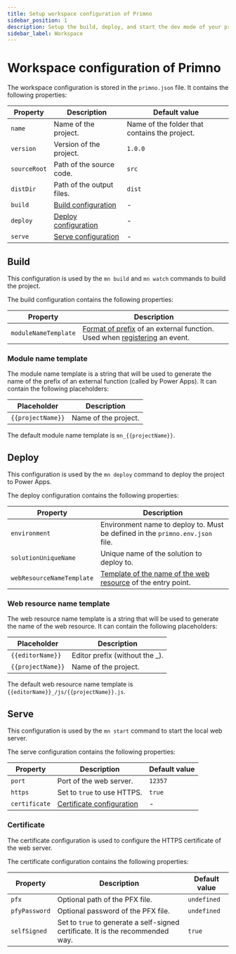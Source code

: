 ```yaml
---
title: Setup workspace configuration of Primno
sidebar_position: 1
description: Setup the build, deploy, and start the dev mode of your project. Link your workspace to a web resource of your solution.
sidebar_label: Workspace
---
```

# Workspace configuration of Primno

The workspace configuration is stored in the `primno.json` file. It contains the following properties:

Property | Description | Default value
--- | --- | ---
`name` | Name of the project. | Name of the folder that contains the project.
`version` | Version of the project. | `1.0.0`
`sourceRoot` | Path of the source code. | `src`
`distDir` | Path of the output files. | `dist`
`build` | [Build configuration](#build) | -
`deploy` | [Deploy configuration](#deploy) | -
`serve` | [Serve configuration](#serve) | -

## Build

This configuration is used by the `mn build` and `mn watch` commands to build the project.

The build configuration contains the following properties:

Property | Description
--- | ---
`moduleNameTemplate` | [Format of prefix](#module-name-template) of an external function. Used when [registering](../events/manual-registration.md) an event.

### Module name template

The module name template is a string that will be used to generate the name of the prefix of an external function (called by Power Apps). It can contain the following placeholders:

Placeholder | Description
--- | ---
`{{projectName}}` | Name of the project.

The default module name template is `mn_{{projectName}}`.

## Deploy

This configuration is used by the `mn deploy` command to deploy the project to Power Apps.

The deploy configuration contains the following properties:

Property | Description
--- | ---
`environment` | Environment name to deploy to. Must be defined in the `primno.env.json` file.
`solutionUniqueName` | Unique name of the solution to deploy to.
`webResourceNameTemplate` | [Template of the name of the web resource](#web-resource-name-template) of the entry point.

### Web resource name template

The web resource name template is a string that will be used to generate the name of the web resource. It can contain the following placeholders:

Placeholder | Description
--- | ---
`{{editorName}}` | Editor prefix (without the _).
`{{projectName}}` | Name of the project.

The default web resource name template is `{{editorName}}_/js/{{projectName}}.js`.

## Serve

This configuration is used by the `mn start` command to start the local web server.

The serve configuration contains the following properties:

Property | Description | Default value
--- | --- | ---
`port` | Port of the web server. | `12357`
`https` | Set to `true` to use HTTPS. | `true`
`certificate` | [Certificate configuration](#certificate) | -

### Certificate

The certificate configuration is used to configure the HTTPS certificate of the web server.

The certificate configuration contains the following properties:

Property | Description | Default value
--- | --- | ---
`pfx` | Optional path of the PFX file. | `undefined`
`pfyPassword` | Optional password of the PFX file. | `undefined`
`selfSigned` | Set to `true` to generate a self-signed certificate. It is the recommended way. | `true`